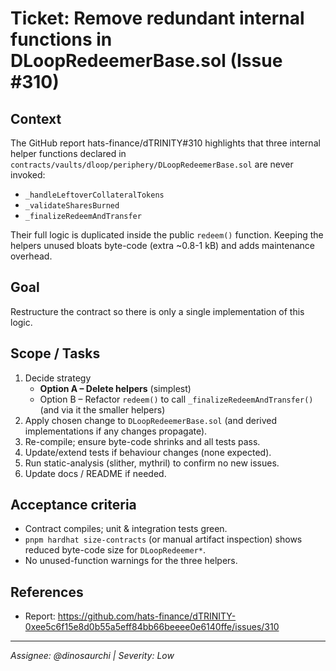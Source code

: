 # Ticket: Remove redundant internal functions in DLoopRedeemerBase.sol (Issue #310)

## Context
The GitHub report hats-finance/dTRINITY#310 highlights that three internal helper functions declared in `contracts/vaults/dloop/periphery/DLoopRedeemerBase.sol` are never invoked:

* `_handleLeftoverCollateralTokens`
* `_validateSharesBurned`
* `_finalizeRedeemAndTransfer`

Their full logic is duplicated inside the public `redeem()` function.  Keeping the helpers unused bloats byte-code (extra ~0.8-1 kB) and adds maintenance overhead.

## Goal
Restructure the contract so there is only a single implementation of this logic.

## Scope / Tasks
1. Decide strategy
   * **Option A – Delete helpers** (simplest)
   * Option B – Refactor `redeem()` to call `_finalizeRedeemAndTransfer()` (and via it the smaller helpers)
2. Apply chosen change to `DLoopRedeemerBase.sol` (and derived implementations if any changes propagate).
3. Re-compile; ensure byte-code shrinks and all tests pass.
4. Update/extend tests if behaviour changes (none expected).
5. Run static-analysis (slither, mythril) to confirm no new issues.
6. Update docs / README if needed.

## Acceptance criteria
* Contract compiles; unit & integration tests green.
* `pnpm hardhat size-contracts` (or manual artifact inspection) shows reduced byte-code size for `DLoopRedeemer*`.
* No unused-function warnings for the three helpers.

## References
* Report: https://github.com/hats-finance/dTRINITY-0xee5c6f15e8d0b55a5eff84bb66beeee0e6140ffe/issues/310

---
_Assignee: @dinosaurchi  |  Severity: Low_ 